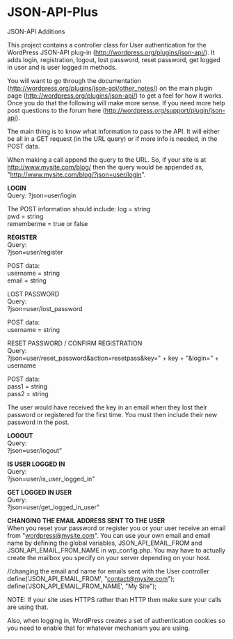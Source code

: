 JSON-API-Plus
=============

JSON-API Additions

This project contains a controller class for User authentication for the WordPress JSON-API plug-in (http://wordpress.org/plugins/json-api/). It adds login, registration, logout, lost password, reset password, get logged in user and is user logged in methods. 

You will want to go through the documentation (http://wordpress.org/plugins/json-api/other_notes/) on the main plugin page (http://wordpress.org/plugins/json-api/) to get a feel for how it works. Once you do that the following will make more sense. If you need more help post questions to the forum here (http://wordpress.org/support/plugin/json-api).

The main thing is to know what information to pass to the API. It will either be all in a GET request (in the URL query) or if more info is needed, in the POST data.

When making a call append the query to the URL. So, if your site is at http://www.mysite.com/blog/ then the query would be appended as, "http://www.mysite.com/blog/?json=user/login".

**LOGIN**  
Query:
?json=user/login

The POST information should include:
log = string  
pwd = string  
rememberme = true or false  

**REGISTER**  
Query:  
?json=user/register  

POST data:  
username = string  
email = string  

LOST PASSWORD  
Query:  
?json=user/lost_password  

POST data:  
username = string  

RESET PASSWORD / CONFIRM REGISTRATION  
Query:  
?json=user/reset_password&action=resetpass&key=" + key + "&login=" + username  

POST data:  
pass1 = string  
pass2 = string  

The user would have received the key in an email when they lost their password or registered for the first time. You must then include their new password in the post.  

**LOGOUT**  
Query:  
?json=user/logout"  

**IS USER LOGGED IN**  
Query:  
?json=user/is_user_logged_in"  

**GET LOGGED IN USER**  
Query:  
?json=user/get_logged_in_user"  

**CHANGING THE EMAIL ADDRESS SENT TO THE USER**  
When you reset your password or register you or your user receive an email from "wordpress@mysite.com". You can use your own email and email name by defining the global variables, JSON_API_EMAIL_FROM and JSON_API_EMAIL_FROM_NAME in wp_config.php. You may have to actually create the mailbox you specify on your server depending on your host.  

//changing the email and name for emails sent with the User controller  
define('JSON_API_EMAIL_FROM', "contact@mysite.com");  
define('JSON_API_EMAIL_FROM_NAME', "My Site");  


NOTE: If your site uses HTTPS rather than HTTP then make sure your calls are using that.   

Also, when logging in, WordPress creates a set of authentication cookies so you need to enable that for whatever mechanism you are using. 

